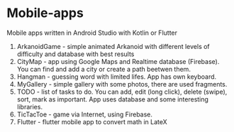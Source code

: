# Mobile-apps
Mobile apps written in Android Studio with Kotlin or Flutter
1. ArkanoidGame - simple animated Arkanoid with different levels of difficulty and database with best results
2. CityMap - app using Google Maps and Realtime database (Firebase). You can find and add a city or create a path beetwen them.
3. Hangman - guessing word with limited lifes. App has own keyboard.
4. MyGallery - simple gallery with some photos, there are used fragments.
5. TODO - list of tasks to do. You can add, edit (long click), delete (swipe), sort, mark as important. App uses database and some interesting libraries.
6. TicTacToe - game via Internet, using Firebase.
7. Flutter - flutter mobile app to convert math in LateX 
